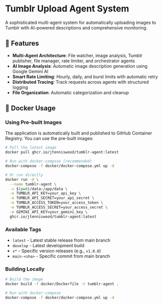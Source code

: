 # Tumblr Upload Agent System

A sophisticated multi-agent system for automatically uploading images to Tumblr with AI-powered descriptions and comprehensive monitoring.

## 🌟 Features

- **Multi-Agent Architecture**: File watcher, image analysis, Tumblr publisher, file manager, rate limiter, and orchestrator agents
- **AI Image Analysis**: Automatic image description generation using Google Gemini AI
- **Smart Rate Limiting**: Hourly, daily, and burst limits with automatic retry
- **Distributed Tracing**: Track requests across agents with structured logging
- **File Organization**: Automatic categorization and cleanup

## 🐳 Docker Usage

### Using Pre-built Images

The application is automatically built and published to GitHub Container Registry. You can use the pre-built images:

```bash
# Pull the latest image
docker pull ghcr.io/jtenniswood/tumblr-agent:latest

# Run with docker-compose (recommended)
docker-compose -f docker/docker-compose.yml up -d

# Or run directly
docker run -d \
  --name tumblr-agent \
  -v $(pwd)/data:/app/data \
  -e TUMBLR_API_KEY=your_api_key \
  -e TUMBLR_API_SECRET=your_api_secret \
  -e TUMBLR_ACCESS_TOKEN=your_access_token \
  -e TUMBLR_ACCESS_SECRET=your_access_secret \
  -e GEMINI_API_KEY=your_gemini_key \
  ghcr.io/jtenniswood/tumblr-agent:latest
```

### Available Tags

- `latest` - Latest stable release from main branch
- `develop` - Latest development build
- `v*` - Specific version releases (e.g., `v1.0.0`)
- `main-<sha>` - Specific commit from main branch

### Building Locally

```bash
# Build the image
docker build -f docker/Dockerfile -t tumblr-agent .

# Run with docker-compose
docker-compose -f docker/docker-compose.yml up -d
```
